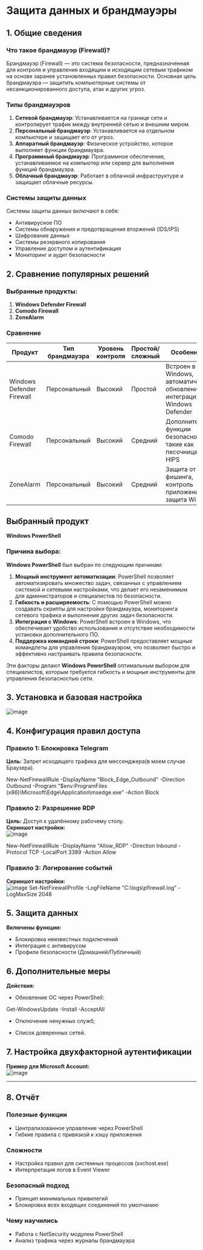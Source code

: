 # Защита данных и брандмауэры

## 1. Общие сведения

### Что такое брандмауэр (Firewall)?
Брандмауэр (Firewall) — это система безопасности, предназначенная для контроля и управления входящим и исходящим сетевым трафиком на основе заранее установленных правил безопасности. Основная цель брандмауэра — защитить компьютерные системы от несанкционированного доступа, атак и других угроз.

### Типы брандмауэров
1. **Сетевой брандмауэр**: Устанавливается на границе сети и контролирует трафик между внутренней сетью и внешним миром.
2. **Персональный брандмауэр**: Устанавливается на отдельном компьютере и защищает его от угроз.
3. **Аппаратный брандмауэр**: Физическое устройство, которое выполняет функции брандмауэра.
4. **Программный брандмауэр**: Программное обеспечение, устанавливаемое на компьютер или сервер для выполнения функций брандмауэра.
5. **Облачный брандмауэр**: Работает в облачной инфраструктуре и защищает облачные ресурсы.

### Системы защиты данных
Системы защиты данных включают в себя:
- Антивирусное ПО
- Системы обнаружения и предотвращения вторжений (IDS/IPS)
- Шифрование данных
- Системы резервного копирования
- Управление доступом и аутентификация
- Мониторинг и аудит безопасности

## 2. Сравнение популярных решений

### Выбранные продукты:
1. **Windows Defender Firewall**
2. **Comodo Firewall**
3. **ZoneAlarm**

### Сравнение

| Продукт           | Тип брандмауэра | Уровень контроля | Простой/сложный | Особенности                                                                 |
|--------------------|------------------|------------------|-----------------|------------------------------------------------------------------------------|
| Windows Defender Firewall | Персональный  | Высокий          | Простой         | Встроен в Windows, автоматические обновления, интеграция с Windows Defender |
| Comodo Firewall    | Персональный     | Высокий          | Средний         | Дополнительные функции безопасности, такие как песочница и HIPS            |
| ZoneAlarm         | Персональный     | Высокий          | Средний         | Защита от фишинга, контроль приложений, защита Wi-Fi                       |

## Выбранный продукт
**Windows PowerShell**

### Причина выбора:
**Windows PowerShell** был выбран по следующим причинам:
1. **Мощный инструмент автоматизации**: PowerShell позволяет автоматизировать множество задач, связанных с управлением системой и сетевыми настройками, что делает его незаменимым для администраторов и специалистов по безопасности.
2. **Гибкость и расширяемость**: С помощью PowerShell можно создавать скрипты для настройки брандмауэра, мониторинга сетевого трафика и выполнения других задач безопасности.
3. **Интеграция с Windows**: PowerShell встроен в Windows, что обеспечивает удобство использования и отсутствие необходимости установки дополнительного ПО.
4. **Поддержка командной строки**: PowerShell предоставляет мощные командлеты для управления брандмауэром, что позволяет быстро и эффективно настраивать правила безопасности.

Эти факторы делают **Windows PowerShell** оптимальным выбором для специалистов, которым требуется гибкость и мощные инструменты для управления безопасностью сети.
## 3. Установка и базовая настройка
![image](https://github.com/user-attachments/assets/ae427ba5-6ea1-4a91-94d9-bb9222b49077)
## 4. Конфигурация правил доступа
### Правило 1: Блокировка Telegram  
**Цель:** Запрет исходящего трафика для мессенджера(в моем случае Браузера).  

New-NetFirewallRule -DisplayName "Block_Edge_Outbound" -Direction Outbound -Program "$env:ProgramFiles (x86)\Microsoft\Edge\Application\msedge.exe" -Action Block

### Правило 2: Разрешение RDP  
**Цель:** Доступ к удалённому рабочему столу.  
**Скриншот настройки:**  
![image](https://github.com/user-attachments/assets/3e158e65-78ea-433b-9155-bc745661f7ba)

New-NetFirewallRule -DisplayName "Allow_RDP" -Direction Inbound -Protocol TCP -LocalPort 3389 -Action Allow



### Правило 3: Логирование событий  
**Скриншот настройки:**  
![image](https://github.com/user-attachments/assets/c79b2bb9-fc78-4589-8108-35742d588d48)
Set-NetFirewallProfile -LogFileName "C:\logs\pfirewall.log" -LogMaxSize 2048
## 5. Защита данных  
**Включены функции:**  
- Блокировка неизвестных подключений  
- Интеграция с антивирусом  
- Профили безопасности (Домашний/Публичный)  

## 6. Дополнительные меры  
**Действия:**  
- Обновление ОС через PowerShell:  

Get-WindowsUpdate -Install -AcceptAll


- Отключение ненужных служб;  
 
- Список доверенных сетей.  


## 7. Настройка двухфакторной аутентификации  
**Пример для Microsoft Account:**  
![image](https://github.com/user-attachments/assets/c68ca6d3-c50b-4284-a6de-be74711327ea)

---

## 8. Отчёт  
### Полезные функции  
- Централизованное управление через PowerShell  
- Гибкие правила с привязкой к хэшу приложения  

### Сложности  
- Настройка правил для системных процессов (svchost.exe)  
- Интерпретация логов в Event Viewer  

### Безопасный подход  
- Принцип минимальных привилегий  
- Блокировка всех входящих соединений по умолчанию  

### Чему научились  
- Работа с NetSecurity модулем PowerShell  
- Анализ трафика через журналы брандмауэра  
